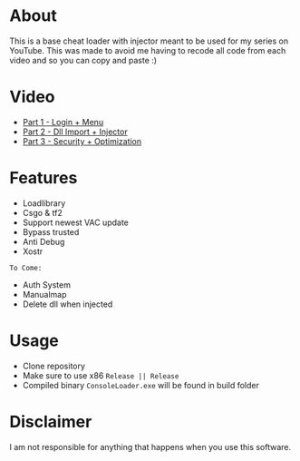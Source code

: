 # About
This is a base cheat loader with injector meant to be used for my series on YouTube. This was made to avoid me having to recode all code from each video and so you can copy and paste :)

# Video
- [Part 1 - Login + Menu](https://youtu.be/ILFGvu-Dd14)
- [Part 2 - Dll Import + Injector](https://youtu.be/UoJNtrKsIAQ)
- [Part 3 - Security + Optimization](https://youtu.be/0AxdxXtkfHg)

# Features
- Loadlibrary
- Csgo & tf2
- Support newest VAC update
- Bypass trusted
- Anti Debug
- Xostr

`To Come:`

- Auth System
- Manualmap
- Delete dll when injected

# Usage
- Clone repository
- Make sure to use x86 `Release || Release`
- Compiled binary `ConsoleLoader.exe` will be found in build folder

# Disclaimer
I am not responsible for anything that happens when you use this software.
